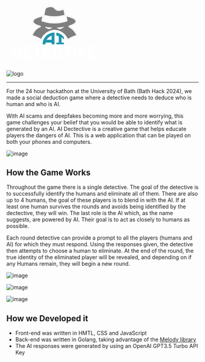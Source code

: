 <?xml version="1.0" encoding="UTF-8" standalone="no"?>
<!DOCTYPE svg PUBLIC "-//W3C//DTD SVG 1.1//EN" "http://www.w3.org/Graphics/SVG/1.1/DTD/svg11.dtd">
<svg width="50%" height="50%" viewBox="0 0 853 537" version="1.1" xmlns="http://www.w3.org/2000/svg" xmlns:xlink="http://www.w3.org/1999/xlink" xml:space="preserve" xmlns:serif="http://www.serif.com/" style="fill-rule:evenodd;clip-rule:evenodd;stroke-linejoin:round;stroke-miterlimit:2;">
    <g id="Artboard1" transform="matrix(0.444103,0,0,0.496347,0,0)">
        <rect x="0" y="0" width="1920" height="1080" style="fill:none;"/>
        <g transform="matrix(2.25173,0,0,2.01472,0,0)">
            <path d="M312.071,318.614C293.057,304.141 264.839,290.339 222.564,277.983C239.699,237.304 263.967,208.988 296.997,195.859C296.997,195.859 232.448,181.971 232.448,150.641C232.448,114.479 328.682,98.488 328.682,98.488L319.518,143.836C391.042,167.356 462.566,167.787 534.09,143.836L524.553,98.488C524.553,98.488 621.826,113.526 621.826,150.641C621.826,179.118 558.834,195.859 558.834,195.859C595.478,216.441 617.819,244.685 630.727,277.983C598.693,287.01 567.166,300.797 541.223,318.625C525.998,269.825 476.012,234.363 426.645,234.363C377.278,234.363 325.788,274.659 312.071,318.614Z" style="fill-opacity:0.5;"/>
            <path d="M312.071,318.614C293.057,304.141 264.839,290.339 222.564,277.983C239.699,237.304 263.967,208.988 296.997,195.859C296.997,195.859 232.448,181.971 232.448,150.641C232.448,114.479 328.682,98.488 328.682,98.488L319.518,143.836C391.042,167.356 462.566,167.787 534.09,143.836L524.553,98.488C524.553,98.488 621.826,113.526 621.826,150.641C621.826,179.118 558.834,195.859 558.834,195.859C595.478,216.441 617.819,244.685 630.727,277.983C598.693,287.01 567.166,300.797 541.223,318.625C525.998,269.825 476.012,234.363 426.645,234.363C377.278,234.363 325.788,274.659 312.071,318.614ZM308.24,306.102C290.565,294.424 266.515,283.201 233.547,272.94C249.435,238.851 271.016,214.795 299.952,203.293C303.225,201.992 305.262,198.704 304.97,195.194C304.677,191.684 302.123,188.779 298.68,188.038C298.68,188.038 276.732,183.336 259.179,173.169C249.417,167.516 240.448,160.512 240.448,150.641C240.448,145.543 243.524,141.209 247.865,137.225C253.462,132.089 261.198,127.723 269.593,123.962C286.603,116.342 306.31,111.319 318.465,108.662C318.465,108.662 311.677,142.252 311.677,142.252C310.874,146.224 313.169,150.17 317.019,151.436C390.223,175.508 463.427,175.936 536.63,151.422C540.481,150.133 542.754,146.164 541.919,142.19L534.843,108.542C547.112,111.086 567.109,115.966 584.36,123.57C592.837,127.306 600.649,131.673 606.301,136.859C610.719,140.914 613.826,145.372 613.826,150.641C613.826,154.478 611.909,157.904 609.194,161.081C605.674,165.199 600.793,168.821 595.513,172.014C578.301,182.425 556.78,188.127 556.78,188.127C553.633,188.964 551.307,191.623 550.898,194.853C550.489,198.084 552.078,201.239 554.917,202.834C586.758,220.719 607.253,244.676 619.909,272.838C593.481,281.007 567.696,292.332 545.281,306.393C525.773,259.486 475.92,226.363 426.645,226.363C377.808,226.363 327.024,263.335 308.24,306.102L308.24,306.102Z" style="fill:white;"/>
        </g>
        <g transform="matrix(2.25173,-1.38778e-17,-9.57567e-16,2.01472,-1201.52,-556.553)">
            <path d="M874.692,474.275C899.787,479.898 922.714,483.246 939.904,480.568C939.904,480.568 929.476,495.325 913.103,495.325C892.999,495.325 874.692,474.275 874.692,474.275Z" style="fill:white;"/>
        </g>
        <g transform="matrix(2.25173,1.38778e-17,4.02456e-16,2.01472,-1201.52,-556.553)">
            <path d="M1046.15,474.275C1021.06,479.898 998.129,483.246 980.94,480.568C980.94,480.568 991.367,495.325 1007.74,495.325C1027.84,495.325 1046.15,474.275 1046.15,474.275Z" style="fill:white;"/>
        </g>
        <g transform="matrix(2.25173,0,0,2.01472,-1201.52,-540.677)">
            <path d="M862.111,366.851C925.213,386.413 990.426,386.451 1057.76,366.851C1057.76,366.851 1050.27,321.598 1046.15,312.029C1044.39,307.946 1039.01,307.555 1033.07,309.438C1025.28,311.909 1009.61,317.668 997.407,317.668C961.692,317.668 970.537,284.442 926.688,284.442C907.791,284.442 877.99,290.951 873.191,312.029C869.439,328.507 862.111,366.851 862.111,366.851Z" style="fill-opacity:0.5;"/>
            <path d="M862.111,366.851C925.213,386.413 990.426,386.451 1057.76,366.851C1057.76,366.851 1050.27,321.598 1046.15,312.029C1044.39,307.946 1039.01,307.555 1033.07,309.438C1025.28,311.909 1009.61,317.668 997.407,317.668C961.692,317.668 970.537,284.442 926.688,284.442C907.791,284.442 877.99,290.951 873.191,312.029C869.439,328.507 862.111,366.851 862.111,366.851ZM1039.29,316.461C1042.27,324.872 1046.61,349.013 1048.68,361.095C987.786,377.626 928.673,377.671 871.336,361.254L871.336,361.254C873.628,349.425 878.261,325.796 880.991,313.805C882.401,307.616 886.978,303.332 892.573,300.186C902.82,294.426 916.526,292.442 926.688,292.442C949.616,292.442 955.828,303.232 963.999,311.572C971.539,319.266 980.175,325.668 997.407,325.668C1010.42,325.668 1027.17,319.7 1035.49,317.064C1036.66,316.691 1038.34,316.527 1039.29,316.461Z" style="fill:white;"/>
        </g>
        <g>
            <g transform="matrix(2.25173,0,0,2.01472,-1228.65,-470.707)">
                <path d="M606.512,709.769C606.012,709.769 605.587,709.594 605.237,709.244C604.887,708.894 604.712,708.469 604.712,707.969L604.712,606.569C604.712,606.069 604.887,605.644 605.237,605.294C605.587,604.944 606.012,604.769 606.512,604.769L644.012,604.769C651.512,604.769 658.087,606.094 663.737,608.744C669.387,611.394 673.762,615.119 676.862,619.919C679.962,624.719 681.512,630.269 681.512,636.569L681.512,677.969C681.512,684.269 679.962,689.819 676.862,694.619C673.762,699.419 669.387,703.144 663.737,705.794C658.087,708.444 651.512,709.769 644.012,709.769L606.512,709.769ZM625.862,690.869C625.862,691.369 626.112,691.619 626.612,691.619L644.762,691.619C649.362,691.619 653.087,690.069 655.937,686.969C658.787,683.869 660.262,679.719 660.362,674.519L660.362,640.019C660.362,634.819 658.937,630.669 656.087,627.569C653.237,624.469 649.412,622.919 644.612,622.919L626.612,622.919C626.112,622.919 625.862,623.169 625.862,623.669L625.862,690.869Z" style="fill:white;fill-rule:nonzero;"/>
                <path d="M770.312,621.119C770.312,621.619 770.137,622.044 769.787,622.394C769.437,622.744 769.012,622.919 768.512,622.919L719.312,622.919C718.812,622.919 718.562,623.169 718.562,623.669L718.562,646.919C718.562,647.419 718.812,647.669 719.312,647.669L751.562,647.669C752.062,647.669 752.487,647.844 752.837,648.194C753.187,648.544 753.362,648.969 753.362,649.469L753.362,664.019C753.362,664.519 753.187,664.944 752.837,665.294C752.487,665.644 752.062,665.819 751.562,665.819L719.312,665.819C718.812,665.819 718.562,666.069 718.562,666.569L718.562,690.869C718.562,691.369 718.812,691.619 719.312,691.619L768.512,691.619C769.012,691.619 769.437,691.794 769.787,692.144C770.137,692.494 770.312,692.919 770.312,693.419L770.312,707.969C770.312,708.469 770.137,708.894 769.787,709.244C769.437,709.594 769.012,709.769 768.512,709.769L699.212,709.769C698.712,709.769 698.287,709.594 697.937,709.244C697.587,708.894 697.412,708.469 697.412,707.969L697.412,606.569C697.412,606.069 697.587,605.644 697.937,605.294C698.287,604.944 698.712,604.769 699.212,604.769L768.512,604.769C769.012,604.769 769.437,604.944 769.787,605.294C770.137,605.644 770.312,606.069 770.312,606.569L770.312,621.119Z" style="fill:white;fill-rule:nonzero;"/>
                <path d="M857.462,604.769C857.962,604.769 858.387,604.944 858.737,605.294C859.087,605.644 859.262,606.069 859.262,606.569L859.262,621.269C859.262,621.769 859.087,622.194 858.737,622.544C858.387,622.894 857.962,623.069 857.462,623.069L830.612,623.069C830.112,623.069 829.862,623.319 829.862,623.819L829.862,707.969C829.862,708.469 829.687,708.894 829.337,709.244C828.987,709.594 828.562,709.769 828.062,709.769L810.512,709.769C810.012,709.769 809.587,709.594 809.237,709.244C808.887,708.894 808.712,708.469 808.712,707.969L808.712,623.819C808.712,623.319 808.462,623.069 807.962,623.069L781.862,623.069C781.362,623.069 780.937,622.894 780.587,622.544C780.237,622.194 780.062,621.769 780.062,621.269L780.062,606.569C780.062,606.069 780.237,605.644 780.587,605.294C780.937,604.944 781.362,604.769 781.862,604.769L857.462,604.769Z" style="fill:white;fill-rule:nonzero;"/>
                <path d="M945.662,621.119C945.662,621.619 945.487,622.044 945.137,622.394C944.787,622.744 944.362,622.919 943.862,622.919L894.662,622.919C894.162,622.919 893.912,623.169 893.912,623.669L893.912,646.919C893.912,647.419 894.162,647.669 894.662,647.669L926.912,647.669C927.412,647.669 927.837,647.844 928.187,648.194C928.537,648.544 928.712,648.969 928.712,649.469L928.712,664.019C928.712,664.519 928.537,664.944 928.187,665.294C927.837,665.644 927.412,665.819 926.912,665.819L894.662,665.819C894.162,665.819 893.912,666.069 893.912,666.569L893.912,690.869C893.912,691.369 894.162,691.619 894.662,691.619L943.862,691.619C944.362,691.619 944.787,691.794 945.137,692.144C945.487,692.494 945.662,692.919 945.662,693.419L945.662,707.969C945.662,708.469 945.487,708.894 945.137,709.244C944.787,709.594 944.362,709.769 943.862,709.769L874.562,709.769C874.062,709.769 873.637,709.594 873.287,709.244C872.937,708.894 872.762,708.469 872.762,707.969L872.762,606.569C872.762,606.069 872.937,605.644 873.287,605.294C873.637,604.944 874.062,604.769 874.562,604.769L943.862,604.769C944.362,604.769 944.787,604.944 945.137,605.294C945.487,605.644 945.662,606.069 945.662,606.569L945.662,621.119Z" style="fill:white;fill-rule:nonzero;"/>
                <path d="M997.262,710.969C989.462,710.969 982.612,709.444 976.712,706.394C970.812,703.344 966.262,699.069 963.062,693.569C959.862,688.069 958.262,681.719 958.262,674.519L958.262,639.869C958.262,632.669 959.862,626.319 963.062,620.819C966.262,615.319 970.812,611.069 976.712,608.069C982.612,605.069 989.462,603.569 997.262,603.569C1004.96,603.569 1011.74,604.994 1017.59,607.844C1023.44,610.694 1027.99,614.744 1031.24,619.994C1034.49,625.244 1036.11,631.319 1036.11,638.219C1036.11,639.119 1035.51,639.669 1034.31,639.869L1016.76,640.919L1016.46,640.919C1015.46,640.919 1014.96,640.369 1014.96,639.269C1014.96,633.969 1013.34,629.719 1010.09,626.519C1006.84,623.319 1002.56,621.719 997.262,621.719C991.862,621.719 987.537,623.319 984.287,626.519C981.037,629.719 979.412,633.969 979.412,639.269L979.412,675.419C979.412,680.619 981.037,684.819 984.287,688.019C987.537,691.219 991.862,692.819 997.262,692.819C1002.56,692.819 1006.84,691.219 1010.09,688.019C1013.34,684.819 1014.96,680.619 1014.96,675.419C1014.96,674.319 1015.56,673.769 1016.76,673.769L1034.31,674.519C1034.81,674.519 1035.24,674.669 1035.59,674.969C1035.94,675.269 1036.11,675.619 1036.11,676.019C1036.11,682.919 1034.49,689.019 1031.24,694.319C1027.99,699.619 1023.44,703.719 1017.59,706.619C1011.74,709.519 1004.96,710.969 997.262,710.969Z" style="fill:white;fill-rule:nonzero;"/>
                <path d="M1122.81,604.769C1123.31,604.769 1123.74,604.944 1124.09,605.294C1124.44,605.644 1124.61,606.069 1124.61,606.569L1124.61,621.269C1124.61,621.769 1124.44,622.194 1124.09,622.544C1123.74,622.894 1123.31,623.069 1122.81,623.069L1095.96,623.069C1095.46,623.069 1095.21,623.319 1095.21,623.819L1095.21,707.969C1095.21,708.469 1095.04,708.894 1094.69,709.244C1094.34,709.594 1093.91,709.769 1093.41,709.769L1075.86,709.769C1075.36,709.769 1074.94,709.594 1074.59,709.244C1074.24,708.894 1074.06,708.469 1074.06,707.969L1074.06,623.819C1074.06,623.319 1073.81,623.069 1073.31,623.069L1047.21,623.069C1046.71,623.069 1046.29,622.894 1045.94,622.544C1045.59,622.194 1045.41,621.769 1045.41,621.269L1045.41,606.569C1045.41,606.069 1045.59,605.644 1045.94,605.294C1046.29,604.944 1046.71,604.769 1047.21,604.769L1122.81,604.769Z" style="fill:white;fill-rule:nonzero;"/>
                <path d="M1139.91,709.769C1139.41,709.769 1138.99,709.594 1138.64,709.244C1138.29,708.894 1138.11,708.469 1138.11,707.969L1138.11,606.569C1138.11,606.069 1138.29,605.644 1138.64,605.294C1138.99,604.944 1139.41,604.769 1139.91,604.769L1157.46,604.769C1157.96,604.769 1158.39,604.944 1158.74,605.294C1159.09,605.644 1159.26,606.069 1159.26,606.569L1159.26,707.969C1159.26,708.469 1159.09,708.894 1158.74,709.244C1158.39,709.594 1157.96,709.769 1157.46,709.769L1139.91,709.769Z" style="fill:white;fill-rule:nonzero;"/>
                <path d="M1205.46,709.769C1204.46,709.769 1203.81,709.269 1203.51,708.269L1172.61,606.869L1172.46,606.269C1172.46,605.269 1173.01,604.769 1174.11,604.769L1193.01,604.769C1194.11,604.769 1194.81,605.269 1195.11,606.269L1215.06,679.469C1215.16,679.769 1215.31,679.919 1215.51,679.919C1215.71,679.919 1215.86,679.769 1215.96,679.469L1235.61,606.269C1235.91,605.269 1236.61,604.769 1237.71,604.769L1256.16,604.769C1256.76,604.769 1257.21,604.969 1257.51,605.369C1257.81,605.769 1257.86,606.269 1257.66,606.869L1226.31,708.269C1226.01,709.269 1225.36,709.769 1224.36,709.769L1205.46,709.769Z" style="fill:white;fill-rule:nonzero;"/>
                <path d="M1342.86,621.119C1342.86,621.619 1342.69,622.044 1342.34,622.394C1341.99,622.744 1341.56,622.919 1341.06,622.919L1291.86,622.919C1291.36,622.919 1291.11,623.169 1291.11,623.669L1291.11,646.919C1291.11,647.419 1291.36,647.669 1291.86,647.669L1324.11,647.669C1324.61,647.669 1325.04,647.844 1325.39,648.194C1325.74,648.544 1325.91,648.969 1325.91,649.469L1325.91,664.019C1325.91,664.519 1325.74,664.944 1325.39,665.294C1325.04,665.644 1324.61,665.819 1324.11,665.819L1291.86,665.819C1291.36,665.819 1291.11,666.069 1291.11,666.569L1291.11,690.869C1291.11,691.369 1291.36,691.619 1291.86,691.619L1341.06,691.619C1341.56,691.619 1341.99,691.794 1342.34,692.144C1342.69,692.494 1342.86,692.919 1342.86,693.419L1342.86,707.969C1342.86,708.469 1342.69,708.894 1342.34,709.244C1341.99,709.594 1341.56,709.769 1341.06,709.769L1271.76,709.769C1271.26,709.769 1270.84,709.594 1270.49,709.244C1270.14,708.894 1269.96,708.469 1269.96,707.969L1269.96,606.569C1269.96,606.069 1270.14,605.644 1270.49,605.294C1270.84,604.944 1271.26,604.769 1271.76,604.769L1341.06,604.769C1341.56,604.769 1341.99,604.944 1342.34,605.294C1342.69,605.644 1342.86,606.069 1342.86,606.569L1342.86,621.119Z" style="fill:white;fill-rule:nonzero;"/>
            </g>
            <g>
                <g transform="matrix(2.25173,0,0,2.01472,-1201.52,-540.677)">
                    <path d="M960.242,542.726L960.242,517.726C902.253,517.726 855.242,564.736 855.242,622.726L880.242,622.726C880.242,578.544 916.06,542.726 960.242,542.726Z" style="fill:rgb(31,150,173);"/>
                </g>
                <g transform="matrix(2.39105,0,0,6.14863,-1154.65,-3417.43)">
                    <rect x="861.129" y="639.499" width="23.56" height="32.418" style="fill:rgb(31,150,173);"/>
                </g>
                <g transform="matrix(2.39105,0,0,4.98997,-1013.21,-2643.81)">
                    <rect x="861.129" y="639.499" width="23.56" height="32.418" style="fill:rgb(31,150,173);"/>
                </g>
                <g transform="matrix(2.25173,0,0,2.01472,-1201.52,-540.677)">
                    <path d="M1065,622.726L1065,622.726L1065,622.726ZM1044.1,581.363C1026.23,558.099 1007.86,551.156 976.992,545.256L976.992,519.094C1004.36,523.549 1028.17,538.58 1044.1,559.855L1044.1,581.363Z" style="fill:rgb(31,150,173);"/>
                </g>
                <g transform="matrix(1.4641e-16,2.13938,-6.0525,3.316e-16,4830.57,-1208.96)">
                    <rect x="861.129" y="639.499" width="23.56" height="32.418" style="fill:rgb(31,150,173);"/>
                </g>
                <g transform="matrix(8.77841e-17,1.28273,-4.66149,2.5539e-16,4130.54,-420.871)">
                    <rect x="861.129" y="639.499" width="23.56" height="32.418" style="fill:rgb(31,150,173);"/>
                </g>
            </g>
        </g>
        <g transform="matrix(1.6597,0,0,1.485,-707.242,-260.454)">
            <path d="M992.065,493.909L985.536,494.549L988.326,494.194L992.065,493.909Z" style="fill:white;"/>
        </g>
        <g transform="matrix(1.6597,0,0,1.485,-707.242,-260.454)">
            <path d="M1003.44,493.391L995.495,493.648L996.589,493.565L1003.44,493.391Z" style="fill:white;"/>
        </g>
    </g>
</svg>

![logo](https://github.com/Robert-Dobson/AIDetective/assets/43008203/d6a97947-86e5-4ea0-a787-1f863d6fafd2)

-----
For the 24 hour hackathon at the University of Bath (Bath Hack 2024), we made a social deduction game where a detective needs to deduce who is human and who is AI. 

With AI scams and deepfakes becoming more and more worrying, this game challenges your belief that you would be able to identify what is generated by an AI. AI Dectective is a creative game that helps educate players the dangers of AI. This is a web application that can be played on both your phones and computers.

![image](https://github.com/Robert-Dobson/AIDetective/assets/43008203/b2bc4c60-94c1-4063-9a3d-435882e76c1e)

## How the Game Works
Throughout the game there is a single detective. The goal of the detective is to successfully identify the humans and eliminate all of them. There are also up to 4 humans, the goal of these players is to blend in with the AI. If at least one human survives the rounds and avoids being identified by the dectective, they will win. The last role is the AI which, as the name suggests, are powered by AI. Their goal is to act as closely to humans as possible. 

Each round detective can provide a prompt to all the players (humans and AI) for which they must respond. Using the responses given, the detective then attempts to choose a human to eliminate. At the end of the round, the true identity of the eliminated player will be revealed, and depending on if any Humans remain, they will begin a new round. 

![image](https://github.com/Robert-Dobson/AIDetective/assets/43008203/a9161894-78d8-4727-b510-698b8ac9cd0a)

![image](https://github.com/Robert-Dobson/AIDetective/assets/43008203/dfde5cd1-d626-4e53-ad62-5ccc591d5bf4)

![image](https://github.com/Robert-Dobson/AIDetective/assets/43008203/6b2b0b28-8daf-45e6-8285-6ad0c1f09b20)


## How we Developed it
- Front-end was written in HMTL, CSS and JavaScript
- Back-end was written in Golang, taking advantage of the [Melody library](https://github.com/olahol/melody/tree/master)
- The AI responses were generated by using an OpenAI GPT3.5 Turbo API Key 

